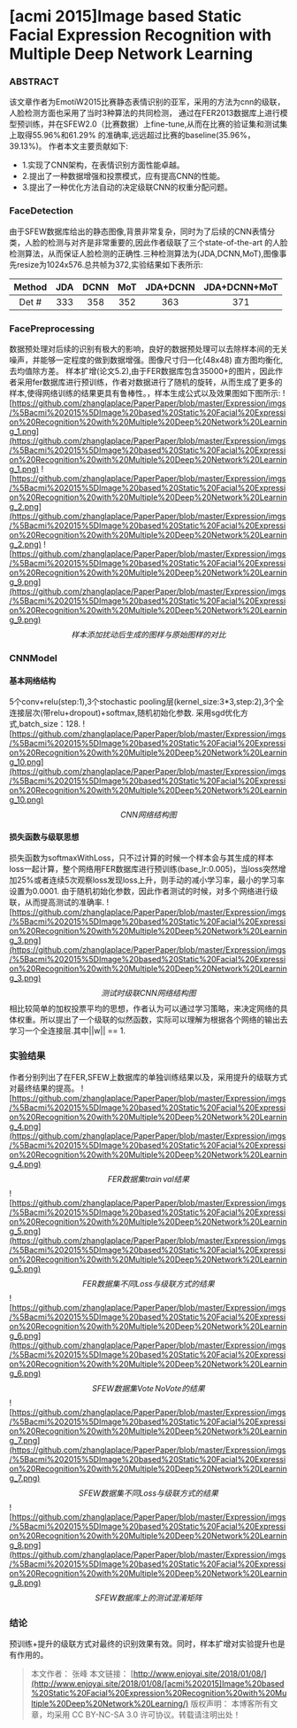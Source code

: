 [acmi 2015]Image based Static Facial Expression Recognition with Multiple Deep Network Learning
===============================================================================================

### ABSTRACT
  该文章作者为EmotiW2015比赛静态表情识别的亚军，采用的方法为cnn的级联，人脸检测方面也采用了当时3种算法的共同检测，
通过在FER2013数据库上进行模型预训练，并在SFEW2.0（比赛数据）上fine-tune,从而在比赛的验证集和测试集上取得55.96%和61.29%
的准确率,远远超过比赛的baseline(35.96%，39.13%)。
  作者本文主要贡献如下:
-   1.实现了CNN架构，在表情识别方面性能卓越。
-   2.提出了一种数据增强和投票模式，应有提高CNN的性能。
-   3.提出了一种优化方法自动的决定级联CNN的权重分配问题。

### FaceDetection
  由于SFEW数据库给出的静态图像,背景非常复杂，同时为了后续的CNN表情分类，人脸的检测与对齐是非常重要的,因此作者级联了三个state-of-the-art
的人脸检测算法，从而保证人脸检测的正确性.三种检测算法为(JDA,DCNN,MoT),图像事先resize为1024x576.总共帧为372,实验结果如下表所示:</br>

  Method| JDA  | DCNN |  MoT | JDA+DCNN | JDA+DCNN+MoT
   :----: | :----: | :----: | :----: | :----: |:----:
  Det # |  333 |  358 |  352 |   363 | 371


### FacePreprocessing
  数据预处理对后续的识别有极大的影响，良好的数据预处理可以去除样本间的无关噪声，并能够一定程度的做到数据增强。图像尺寸归一化(48x48)
直方图均衡化,去均值除方差。
  样本扩增(论文5.2),由于FER数据库包含35000+的图片，因此作者采用fer数据库进行预训练，作者对数据进行了随机的旋转，从而生成了更多的样本,使得网络训练的结果更具有鲁棒性。，样本生成公式以及效果图如下图所示:
 ![https://github.com/zhanglaplace/PaperPaper/blob/master/Expression/imgs/%5Bacmi%202015%5DImage%20based%20Static%20Facial%20Expression%20Recognition%20with%20Multiple%20Deep%20Network%20Learning_1.png](https://github.com/zhanglaplace/PaperPaper/blob/master/Expression/imgs/%5Bacmi%202015%5DImage%20based%20Static%20Facial%20Expression%20Recognition%20with%20Multiple%20Deep%20Network%20Learning_1.png)
  ![https://github.com/zhanglaplace/PaperPaper/blob/master/Expression/imgs/%5Bacmi%202015%5DImage%20based%20Static%20Facial%20Expression%20Recognition%20with%20Multiple%20Deep%20Network%20Learning_2.png](https://github.com/zhanglaplace/PaperPaper/blob/master/Expression/imgs/%5Bacmi%202015%5DImage%20based%20Static%20Facial%20Expression%20Recognition%20with%20Multiple%20Deep%20Network%20Learning_2.png)
  ![https://github.com/zhanglaplace/PaperPaper/blob/master/Expression/imgs/%5Bacmi%202015%5DImage%20based%20Static%20Facial%20Expression%20Recognition%20with%20Multiple%20Deep%20Network%20Learning_9.png](https://github.com/zhanglaplace/PaperPaper/blob/master/Expression/imgs/%5Bacmi%202015%5DImage%20based%20Static%20Facial%20Expression%20Recognition%20with%20Multiple%20Deep%20Network%20Learning_9.png)
 $$ 样本添加扰动后生成的图样与原始图样的对比 $$



### CNNModel

#### 基本网络结构
  5个conv+relu(step:1),3个stochastic pooling层(kernel_size:3*3,step:2),3个全连接层次(带relu+dropout)+softmax,随机初始化参数.
 采用sgd优化方式,batch_size：128.
   ![https://github.com/zhanglaplace/PaperPaper/blob/master/Expression/imgs/%5Bacmi%202015%5DImage%20based%20Static%20Facial%20Expression%20Recognition%20with%20Multiple%20Deep%20Network%20Learning_10.png](https://github.com/zhanglaplace/PaperPaper/blob/master/Expression/imgs/%5Bacmi%202015%5DImage%20based%20Static%20Facial%20Expression%20Recognition%20with%20Multiple%20Deep%20Network%20Learning_10.png)
$$ CNN网络结构图 $$
#### 损失函数与级联思想
   损失函数为softmaxWithLoss，只不过计算的时候一个样本会与其生成的样本loss一起计算，整个网络用FER数据库进行预训练(base_lr:0.005)，当loss突然增加25%或者连续5次观察loss发现loss上升，则手动的减小学习率，最小的学习率设置为0.0001.
   由于随机初始化参数，因此作者测试的时候，对多个网络进行级联，从而提高测试的准确率.
   ![https://github.com/zhanglaplace/PaperPaper/blob/master/Expression/imgs/%5Bacmi%202015%5DImage%20based%20Static%20Facial%20Expression%20Recognition%20with%20Multiple%20Deep%20Network%20Learning_3.png](https://github.com/zhanglaplace/PaperPaper/blob/master/Expression/imgs/%5Bacmi%202015%5DImage%20based%20Static%20Facial%20Expression%20Recognition%20with%20Multiple%20Deep%20Network%20Learning_3.png)
   $$ 测试时级联CNN网络结构图 $$
   相比较简单的加权投票平均的思想，作者认为可以通过学习策略，来决定网络的具体权重。所以提出了一个级联的似然函数，实际可以理解为根据各个网络的输出去学习一个全连接层.其中||w|| == 1.

### 实验结果
  作者分别列出了在FER,SFEW上数据库的单独训练结果以及，采用提升的级联方式对最终结果的提高。
 ![https://github.com/zhanglaplace/PaperPaper/blob/master/Expression/imgs/%5Bacmi%202015%5DImage%20based%20Static%20Facial%20Expression%20Recognition%20with%20Multiple%20Deep%20Network%20Learning_4.png](https://github.com/zhanglaplace/PaperPaper/blob/master/Expression/imgs/%5Bacmi%202015%5DImage%20based%20Static%20Facial%20Expression%20Recognition%20with%20Multiple%20Deep%20Network%20Learning_4.png)
 $$ FER数据集train \, val结果 $$
  ![https://github.com/zhanglaplace/PaperPaper/blob/master/Expression/imgs/%5Bacmi%202015%5DImage%20based%20Static%20Facial%20Expression%20Recognition%20with%20Multiple%20Deep%20Network%20Learning_5.png](https://github.com/zhanglaplace/PaperPaper/blob/master/Expression/imgs/%5Bacmi%202015%5DImage%20based%20Static%20Facial%20Expression%20Recognition%20with%20Multiple%20Deep%20Network%20Learning_5.png)
   $$ FER数据集不同Loss与级联方式的结果 $$
  ![https://github.com/zhanglaplace/PaperPaper/blob/master/Expression/imgs/%5Bacmi%202015%5DImage%20based%20Static%20Facial%20Expression%20Recognition%20with%20Multiple%20Deep%20Network%20Learning_6.png](https://github.com/zhanglaplace/PaperPaper/blob/master/Expression/imgs/%5Bacmi%202015%5DImage%20based%20Static%20Facial%20Expression%20Recognition%20with%20Multiple%20Deep%20Network%20Learning_6.png)
  $$ SFEW数据集Vote \, No Vote的结果 $$
  ![https://github.com/zhanglaplace/PaperPaper/blob/master/Expression/imgs/%5Bacmi%202015%5DImage%20based%20Static%20Facial%20Expression%20Recognition%20with%20Multiple%20Deep%20Network%20Learning_7.png](https://github.com/zhanglaplace/PaperPaper/blob/master/Expression/imgs/%5Bacmi%202015%5DImage%20based%20Static%20Facial%20Expression%20Recognition%20with%20Multiple%20Deep%20Network%20Learning_7.png)
  $$ SFEW数据集不同Loss与级联方式的结果 $$
 ![https://github.com/zhanglaplace/PaperPaper/blob/master/Expression/imgs/%5Bacmi%202015%5DImage%20based%20Static%20Facial%20Expression%20Recognition%20with%20Multiple%20Deep%20Network%20Learning_8.png](https://github.com/zhanglaplace/PaperPaper/blob/master/Expression/imgs/%5Bacmi%202015%5DImage%20based%20Static%20Facial%20Expression%20Recognition%20with%20Multiple%20Deep%20Network%20Learning_8.png)
  $$ SFEW数据库上的测试混淆矩阵 $$

### 结论
  预训练+提升的级联方式对最终的识别效果有效。同时，样本扩增对实验提升也是有作用的。

  >本文作者： 张峰
  >本文链接： [http://www.enjoyai.site/2018/01/08/](http://www.enjoyai.site/2018/01/08/[acmi%202015]Image%20based%20Static%20Facial%20Expression%20Recognition%20with%20Multiple%20Deep%20Network%20Learning/)
  >版权声明： 本博客所有文章，均采用 CC BY-NC-SA 3.0 许可协议。转载请注明出处！

